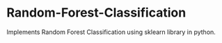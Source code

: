 # Random-Forest-Classification
Implements Random Forest Classification using sklearn library in python.
